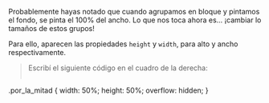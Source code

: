 Probablemente hayas notado que cuando agrupamos en bloque y pintamos el fondo, se pinta el 100% del ancho. Lo que nos toca ahora es... ¡cambiar lo tamaños de estos grupos!

Para ello, aparecen las propiedades `height` y `width`, para alto y ancho respectivamente.

> Escribí el siguiente código en el cuadro de la derecha:
>
> ```css
.por_la_mitad {
  width: 50%;
  height: 50%;
  overflow: hidden;
}
> ```
